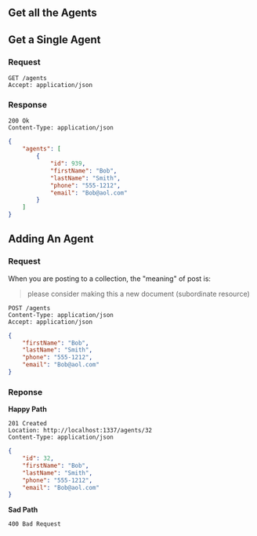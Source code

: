 
## Get all the Agents

## Get a Single Agent

### Request

```
GET /agents
Accept: application/json
```

### Response

```
200 Ok
Content-Type: application/json

```

```json
{
    "agents": [
        { 
            "id": 939, 
            "firstName": "Bob", 
            "lastName": "Smith", 
            "phone": "555-1212", 
            "email": "Bob@aol.com"
        }
    ]
}

```

## Adding An Agent

### Request

When you are posting to a collection, the "meaning" of post is:

> please consider making this a new document (subordinate resource)
``` 
POST /agents
Content-Type: application/json
Accept: application/json
```

```json
{
    "firstName": "Bob", 
    "lastName": "Smith", 
    "phone": "555-1212", 
    "email": "Bob@aol.com"
}

```

### Reponse

**Happy Path**
```
201 Created
Location: http://localhost:1337/agents/32
Content-Type: application/json
```

```json
{
    "id": 32,
    "firstName": "Bob", 
    "lastName": "Smith", 
    "phone": "555-1212", 
    "email": "Bob@aol.com"
}

```

**Sad Path**

```
400 Bad Request
```



